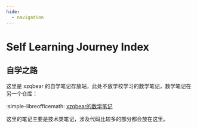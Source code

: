 ```yaml
---
hide:
  - navigation
---
```

# Self Learning Journey Index
## 自学之路

这里是 xzqbear 的自学笔记存放站，此处不放学校学习的数学笔记，数学笔记在另一个仓库：

:simple-libreofficemath: [xzqbear的数学笔记](https://xzqbear.com/xzqbear-math-notes/)

这里的笔记主要是技术类笔记，涉及代码比较多的部分都会放在这里。

